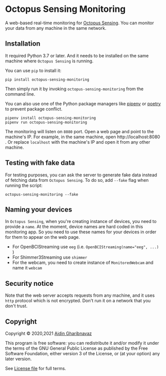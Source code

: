 Octopus Sensing Monitoring
==========================

A web-based real-time monitoring for [Octopus Sensing](https://octopus-sensing.nastaran-saffar.me/). You can
monitor your data from any machine in the same network.

Installation
------------

It required Python 3.7 or later. And it needs to be installed on the same machine where `Octopus
Sensing` is running.

You can use `pip` to install it:

```
pip install octopus-sensing-monitoring
```

Then simply run it by invoking `octopus-sensing-monitoring` from the command line.

You can also use one of the Python package managers like [pipenv](https://pipenv.pypa.io/en/latest/)
or [poetry](https://python-poetry.org/) to prevent package conflict.

```
pipenv install octopus-sensing-monitoring
pipenv run octopus-sensing-monitoring
```

The monitoring will listen on `8080` port. Open a web page and point to the machine's IP. For
example, in the same machine, open http://localhost:8080 . Or replace `localhost` with the machine's
IP and open it from any other machine.

Testing with fake data
----------------------

For testing purposes, you can ask the server to generate fake data instead of fetching data from
`Octopus Sensing`. To do so, add `--fake` flag when running the script:

```
octopus-sensing-monitoring --fake
```

Naming your devices
-------------------

In `Octopus Sensing`, when you're creating instance of devices, you need to provide a `name`. At the
moment, device names are hard coded in this monitoring app. So you need to use these names for your
devices in order for them to appear on the web page.

* For OpenBCIStreaming use `eeg` (i.e. `OpenBCIStreaming(name="eeg", ...)` )
* For Shimmer3Streaming use `shimmer`
* For the webcam, you need to create instance of `MonitoredWebcam` and name it `webcam`

Security notice
---------------

Note that the web server accepts requests from any machine, and it uses `http` protocol which
is not encrypted. Don't run it on a network that you don't trust.

Copyright
---------

Copyright © 2020,2021 [Aidin Gharibnavaz](https://aidinhut.com)

This program is free software: you can redistribute it and/or modify it under the terms of the GNU
General Public License as published by the Free Software Foundation, either version 3 of the
License, or (at your option) any later version.

See [License file](LICENSE) for full terms.
